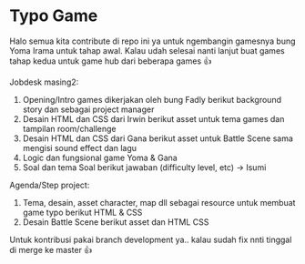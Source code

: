 # Typo Game


Halo semua kita contribute di repo ini ya untuk ngembangin gamesnya bung Yoma Irama untuk tahap awal. Kalau udah selesai nanti lanjut buat games tahap kedua untuk game hub dari beberapa games :+1:

Jobdesk masing2:

 1. Opening/Intro games dikerjakan oleh bung Fadly berikut background story dan sebagai project manager
 2. Desain HTML dan CSS dari Irwin berikut asset untuk tema games dan tampilan room/challenge
 3. Desain HTML dan CSS dari Gana berikut asset untuk Battle Scene sama mengisi sound effect dan lagu
 4. Logic dan fungsional game Yoma & Gana
 5. Soal dan tema Soal berikut jawaban (difficulty level, etc) -> Isumi

Agenda/Step project:

1. Tema, desain, asset character, map dll sebagai resource untuk membuat game typo berikut HTML & CSS 
2. Desain Battle Scene berikut asset dan HTML CSS


Untuk kontribusi pakai branch development ya.. kalau sudah fix nnti tinggal di merge ke master :+1: